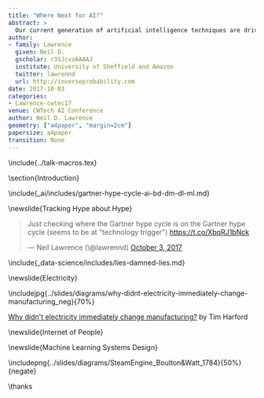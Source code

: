 ```yaml
---
title: "Where Next for AI?"
abstract: >
  Our current generation of artificial intelligence techniques are driven by data. But also we expect to be able to deploy artificial intelligence techniques on data. What does that mean, is it a contradiction? How will this effect the wider technology landscape? Is it simply a matter of refining deep neural nets? Or are more disruptive technologies needed? What will be the challenges of deploying AI systems?
author:
- family: Lawrence
  given: Neil D.
  gscholar: r3SJcvoAAAAJ
  institute: University of Sheffield and Amazon
  twitter: lawrennd
  url: http://inverseprobability.com
date: 2017-10-03
categories:
- Lawrence-cwtec17
venue: CWTech AI Conference
author: Neil D. Lawrence
geometry: ["a4paper", "margin=2cm"]
papersize: a4paper
transition: None
---
```


\include{../talk-macros.tex}

\section{Introduction}

\include{_ai/includes/gartner-hype-cycle-ai-bd-dm-dl-ml.md}

\newslide{Tracking Hype about Hype}

<blockquote class="twitter-tweet" data-lang="en"><p lang="en" dir="ltr">Just checking where the Gartner hype cycle is on the Gartner hype cycle (seems to be at &quot;technology trigger&quot;) <a href="https://t.co/XbqRJ1bNck">https://t.co/XbqRJ1bNck</a></p>&mdash; Neil Lawrence (\@lawrennd) <a href="https://twitter.com/lawrennd/status/915182865335357440?ref_src=twsrc%5Etfw">October 3, 2017</a></blockquote>
<script async src="//platform.twitter.com/widgets.js" charset="utf-8"></script>

\include{_data-science/includes/lies-damned-lies.md}

\newslide{Electricity}

\includejpg{../slides/diagrams/why-didnt-electricity-immediately-change-manufacturing_neg}{70%}

[Why didn't electricity immediately change manufacturing?](http://www.bbc.co.uk/news/business-40673694)
by Tim Harford

\newslide{Internet of People}

\newslide{Machine Learning Systems Design}

\includepng{../slides/diagrams/SteamEngine_Boulton&Watt_1784}{50%}{negate}

\thanks
